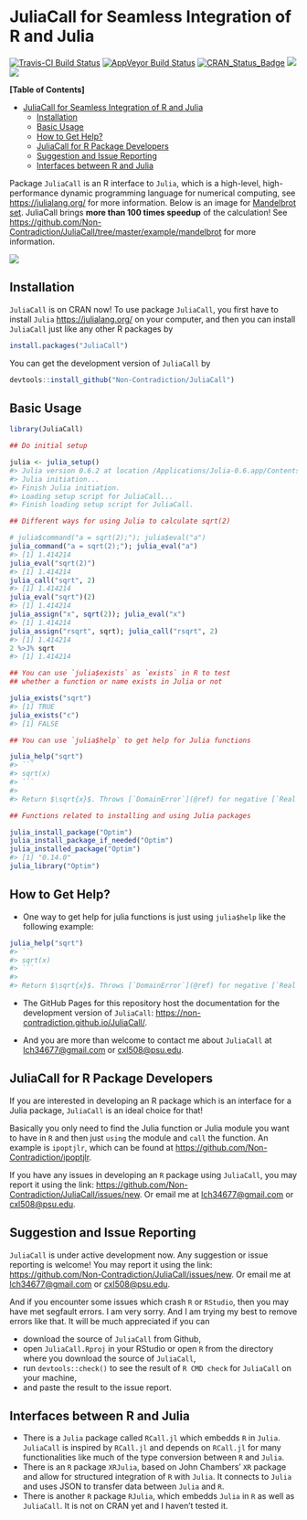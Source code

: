 
<!-- README.md is generated from README.Rmd. Please edit that file -->

# JuliaCall for Seamless Integration of R and Julia

[![Travis-CI Build
Status](https://travis-ci.org/Non-Contradiction/JuliaCall.svg?branch=master)](https://travis-ci.org/Non-Contradiction/JuliaCall)
[![AppVeyor Build
Status](https://ci.appveyor.com/api/projects/status/github/Non-Contradiction/JuliaCall?branch=master&svg=true)](https://ci.appveyor.com/project/Non-Contradiction/JuliaCall)
[![CRAN\_Status\_Badge](https://www.r-pkg.org/badges/version/JuliaCall)](https://cran.r-project.org/package=JuliaCall)
[![](https://cranlogs.r-pkg.org/badges/JuliaCall)](https://cran.r-project.org/package=JuliaCall)
[![](https://cranlogs.r-pkg.org/badges/grand-total/JuliaCall)](https://cran.r-project.org/package=JuliaCall)

**\[Table of Contents\]**
<!-- Table of contents generated generated by http://tableofcontent.eu -->

  - [JuliaCall for Seamless Integration of R and
    Julia](#juliacall-for-seamless-integration-of-r-and-julia)
      - [Installation](#installation)
      - [Basic Usage](#basic-usage)
      - [How to Get Help?](#how-to-get-help)
      - [JuliaCall for R Package
        Developers](#juliacall-for-r-package-developers)
      - [Suggestion and Issue
        Reporting](#suggestion-and-issue-reporting)
      - [Interfaces between R and
        Julia](#interfaces-between-r-and-julia)

Package `JuliaCall` is an R interface to `Julia`, which is a high-level,
high-performance dynamic programming language for numerical computing,
see <https://julialang.org/> for more information. Below is an image for
[Mandelbrot set](https://en.wikipedia.org/wiki/Mandelbrot_set).
JuliaCall brings **more than 100 times speedup** of the calculation\!
See
<https://github.com/Non-Contradiction/JuliaCall/tree/master/example/mandelbrot>
for more
information.

![](https://non-contradiction.github.io/JuliaCall/articles/mandelbrot.png)

## Installation

`JuliaCall` is on CRAN now\! To use package `JuliaCall`, you first have
to install `Julia` <https://julialang.org/> on your computer, and then
you can install `JuliaCall` just like any other R packages by

``` r
install.packages("JuliaCall")
```

You can get the development version of `JuliaCall` by

``` r
devtools::install_github("Non-Contradiction/JuliaCall")
```

## Basic Usage

```` r
library(JuliaCall)

## Do initial setup

julia <- julia_setup()
#> Julia version 0.6.2 at location /Applications/Julia-0.6.app/Contents/Resources/julia/bin will be used.
#> Julia initiation...
#> Finish Julia initiation.
#> Loading setup script for JuliaCall...
#> Finish loading setup script for JuliaCall.

## Different ways for using Julia to calculate sqrt(2)

# julia$command("a = sqrt(2);"); julia$eval("a")
julia_command("a = sqrt(2);"); julia_eval("a")
#> [1] 1.414214
julia_eval("sqrt(2)")
#> [1] 1.414214
julia_call("sqrt", 2)
#> [1] 1.414214
julia_eval("sqrt")(2)
#> [1] 1.414214
julia_assign("x", sqrt(2)); julia_eval("x")
#> [1] 1.414214
julia_assign("rsqrt", sqrt); julia_call("rsqrt", 2)
#> [1] 1.414214
2 %>J% sqrt
#> [1] 1.414214

## You can use `julia$exists` as `exists` in R to test
## whether a function or name exists in Julia or not

julia_exists("sqrt")
#> [1] TRUE
julia_exists("c")
#> [1] FALSE

## You can use `julia$help` to get help for Julia functions

julia_help("sqrt")
#> ```
#> sqrt(x)
#> ```
#> 
#> Return $\sqrt{x}$. Throws [`DomainError`](@ref) for negative [`Real`](@ref) arguments. Use complex negative arguments instead. The prefix operator `√` is equivalent to `sqrt`.

## Functions related to installing and using Julia packages

julia_install_package("Optim")
julia_install_package_if_needed("Optim")
julia_installed_package("Optim")
#> [1] "0.14.0"
julia_library("Optim")
````

## How to Get Help?

  - One way to get help for julia functions is just using `julia$help`
    like the following example:

<!-- end list -->

```` r
julia_help("sqrt")
#> ```
#> sqrt(x)
#> ```
#> 
#> Return $\sqrt{x}$. Throws [`DomainError`](@ref) for negative [`Real`](@ref) arguments. Use complex negative arguments instead. The prefix operator `√` is equivalent to `sqrt`.
````

  - The GitHub Pages for this repository host the documentation for the
    development version of `JuliaCall`:
    <https://non-contradiction.github.io/JuliaCall/>.

  - And you are more than welcome to contact me about `JuliaCall` at
    <lch34677@gmail.com> or <cxl508@psu.edu>.

## JuliaCall for R Package Developers

If you are interested in developing an R package which is an interface
for a Julia package, `JuliaCall` is an ideal choice for that\!

Basically you only need to find the Julia function or Julia module you
want to have in `R` and then just `using` the module and `call` the
function. An example is `ipoptjlr`, which can be found at
<https://github.com/Non-Contradiction/ipoptjlr>.

If you have any issues in developing an `R` package using `JuliaCall`,
you may report it using the link:
<https://github.com/Non-Contradiction/JuliaCall/issues/new>. Or email me
at <lch34677@gmail.com> or <cxl508@psu.edu>.

## Suggestion and Issue Reporting

`JuliaCall` is under active development now. Any suggestion or issue
reporting is welcome\! You may report it using the link:
<https://github.com/Non-Contradiction/JuliaCall/issues/new>. Or email me
at <lch34677@gmail.com> or <cxl508@psu.edu>.

And if you encounter some issues which crash `R` or `RStudio`, then you
may have met segfault errors. I am very sorry. And I am trying my best
to remove errors like that. It will be much appreciated if you can

  - download the source of `JuliaCall` from Github,
  - open `JuliaCall.Rproj` in your RStudio or open `R` from the
    directory where you download the source of `JuliaCall`,
  - run `devtools::check()` to see the result of `R CMD check` for
    `JuliaCall` on your machine,
  - and paste the result to the issue report.

## Interfaces between R and Julia

  - There is a `Julia` package called `RCall.jl` which embedds `R` in
    `Julia`. `JuliaCall` is inspired by `RCall.jl` and depends on
    `RCall.jl` for many functionalities like much of the type conversion
    between `R` and `Julia`.
  - There is an `R` package `XRJulia`, based on John Chambers’ `XR`
    package and allow for structured integration of `R` with `Julia`. It
    connects to `Julia` and uses JSON to transfer data between `Julia`
    and `R`.
  - There is another `R` package `RJulia`, which embedds `Julia` in `R`
    as well as `JuliaCall`. It is not on CRAN yet and I haven’t tested
    it.
